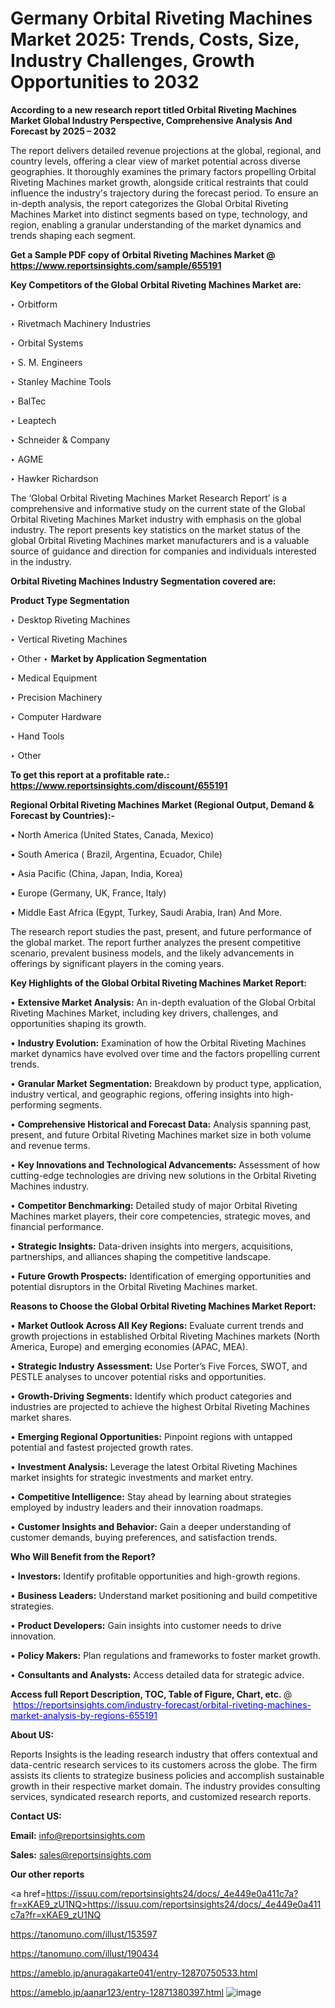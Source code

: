 # Germany Orbital Riveting Machines Market 2025: Trends, Costs, Size, Industry Challenges, Growth Opportunities to 2032

<strong>According to a new research report titled Orbital Riveting Machines Market Global Industry Perspective, Comprehensive Analysis And Forecast by 2025 – 2032</strong>

The report delivers detailed revenue projections at the global, regional, and country levels, offering a clear view of market potential across diverse geographies. It thoroughly examines the primary factors propelling Orbital Riveting Machines market growth, alongside critical restraints that could influence the industry's trajectory during the forecast period. To ensure an in-depth analysis, the report categorizes the Global Orbital Riveting Machines Market into distinct segments based on type, technology, and region, enabling a granular understanding of the market dynamics and trends shaping each segment.

<strong>Get a Sample PDF copy of Orbital Riveting Machines Market </strong><strong>@<a href=https://www.reportsinsights.com/sample/655191 style=color:#0000ff;> https://www.reportsinsights.com/sample/655191</a></strong></font>

<strong>Key Competitors of the Global Orbital Riveting Machines Market are:</strong>

‣ Orbitform

‣ Rivetmach Machinery Industries

‣ Orbital Systems

‣ S. M. Engineers

‣ Stanley Machine Tools

‣ BalTec

‣ Leaptech

‣ Schneider & Company

‣ AGME

‣ Hawker Richardson

The ‘Global Orbital Riveting Machines Market Research Report’ is a comprehensive and informative study on the current state of the Global Orbital Riveting Machines Market industry with emphasis on the global industry. The report presents key statistics on the market status of the global Orbital Riveting Machines market manufacturers and is a valuable source of guidance and direction for companies and individuals interested in the industry.

<strong>Orbital Riveting Machines Industry Segmentation covered are:</strong>

<strong>Product Type Segmentation</strong>

‣ Desktop Riveting Machines

‣ Vertical Riveting Machines

‣ Other
‣ 
<strong>Market by Application Segmentation</strong>

‣ Medical Equipment

‣ Precision Machinery

‣ Computer Hardware

‣ Hand Tools

‣ Other

<strong>To get this report at a profitable rate.: <a href=https://www.reportsinsights.com/discount/655191 style=color:#0000ff;>https://www.reportsinsights.com/discount/655191</a></strong></font>

<strong>Regional Orbital Riveting Machines Market (Regional Output, Demand &amp; Forecast by Countries):-</strong>

• North America (United States, Canada, Mexico)

• South America ( Brazil, Argentina, Ecuador, Chile)

• Asia Pacific (China, Japan, India, Korea)

• Europe (Germany, UK, France, Italy)

• Middle East Africa (Egypt, Turkey, Saudi Arabia, Iran) And More.

The research report studies the past, present, and future performance of the global market. The report further analyzes the present competitive scenario, prevalent business models, and the likely advancements in offerings by significant players in the coming years.

<strong>Key Highlights of the Global Orbital Riveting Machines Market Report:</strong>

• <strong>Extensive Market Analysis:</strong> An in-depth evaluation of the Global Orbital Riveting Machines Market, including key drivers, challenges, and opportunities shaping its growth.

• <strong>Industry Evolution:</strong> Examination of how the Orbital Riveting Machines market dynamics have evolved over time and the factors propelling current trends.

• <strong>Granular Market Segmentation:</strong> Breakdown by product type, application, industry vertical, and geographic regions, offering insights into high-performing segments.

• <strong>Comprehensive Historical and Forecast Data:</strong> Analysis spanning past, present, and future Orbital Riveting Machines market size in both volume and revenue terms.

• <strong>Key Innovations and Technological Advancements:</strong> Assessment of how cutting-edge technologies are driving new solutions in the Orbital Riveting Machines industry.

• <strong>Competitor Benchmarking:</strong> Detailed study of major Orbital Riveting Machines market players, their core competencies, strategic moves, and financial performance.

• <strong>Strategic Insights:</strong> Data-driven insights into mergers, acquisitions, partnerships, and alliances shaping the competitive landscape.

• <strong>Future Growth Prospects:</strong> Identification of emerging opportunities and potential disruptors in the Orbital Riveting Machines market.

<strong>Reasons to Choose the Global Orbital Riveting Machines Market Report:</strong>

• <strong>Market Outlook Across All Key Regions:</strong> Evaluate current trends and growth projections in established Orbital Riveting Machines markets (North America, Europe) and emerging economies (APAC, MEA).

• <strong>Strategic Industry Assessment:</strong> Use Porter’s Five Forces, SWOT, and PESTLE analyses to uncover potential risks and opportunities.

• <strong>Growth-Driving Segments:</strong> Identify which product categories and industries are projected to achieve the highest Orbital Riveting Machines market shares.

• <strong>Emerging Regional Opportunities:</strong> Pinpoint regions with untapped potential and fastest projected growth rates.

• <strong>Investment Analysis:</strong> Leverage the latest Orbital Riveting Machines market insights for strategic investments and market entry.

• <strong>Competitive Intelligence:</strong> Stay ahead by learning about strategies employed by industry leaders and their innovation roadmaps.

• <strong>Customer Insights and Behavior:</strong> Gain a deeper understanding of customer demands, buying preferences, and satisfaction trends.

<strong>Who Will Benefit from the Report?</strong>

• <strong>Investors:</strong> Identify profitable opportunities and high-growth regions.

• <strong>Business Leaders:</strong> Understand market positioning and build competitive strategies.

• <strong>Product Developers:</strong> Gain insights into customer needs to drive innovation.

• <strong>Policy Makers:</strong> Plan regulations and frameworks to foster market growth.

• <strong>Consultants and Analysts:</strong> Access detailed data for strategic advice.
</ul>
<strong>Access full Report Description, TOC, Table of Figure, Chart, etc. </strong>@  <a href=https://reportsinsights.com/industry-forecast/orbital-riveting-machines-market-analysis-by-regions-655191 style=color:#0000ff;>https://reportsinsights.com/industry-forecast/orbital-riveting-machines-market-analysis-by-regions-655191</a></font>

<strong><strong>About US</strong>:</strong>

Reports Insights is the leading research industry that offers contextual and data-centric research services to its customers across the globe. The firm assists its clients to strategize business policies and accomplish sustainable growth in their respective market domain. The industry provides consulting services, syndicated research reports, and customized research reports.

<strong>Contact US:</strong>

<p class=""""><b>Email:</b> <a href=mailto:info@reportsinsights.com>info@reportsinsights.com</a></p>
<p class=""""><b>Sales:</b> <a href=mailto:sales@reportsinsights.com>sales@reportsinsights.com</a></p>

<strong>Our other reports</strong>

<a href=https://issuu.com/reportsinsights24/docs/_4e449e0a411c7a?fr=xKAE9_zU1NQ>https://issuu.com/reportsinsights24/docs/_4e449e0a411c7a?fr=xKAE9_zU1NQ</a>

<a href=https://tanomuno.com/illust/153597>https://tanomuno.com/illust/153597</a>

<a href=https://tanomuno.com/illust/190434>https://tanomuno.com/illust/190434</a>

<a href=https://ameblo.jp/anuragakarte041/entry-12870750533.html>https://ameblo.jp/anuragakarte041/entry-12870750533.html</a>

<a href=https://ameblo.jp/aanar123/entry-12871380397.html>https://ameblo.jp/aanar123/entry-12871380397.html</a>
![image](https://github.com/user-attachments/assets/0ae107cc-62db-45e8-a8f4-72b99895b3b4)
